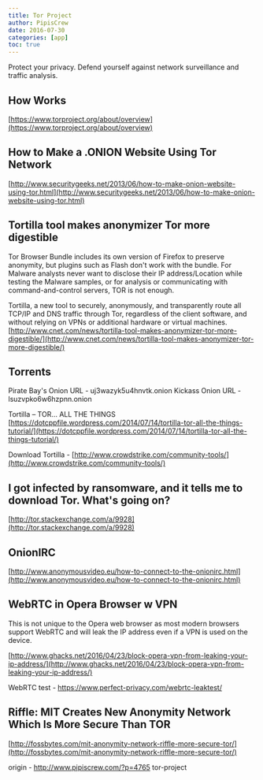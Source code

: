 ```yaml
---
title: Tor Project
author: PipisCrew
date: 2016-07-30
categories: [app]
toc: true
---
```


Protect your privacy. Defend yourself against network surveillance and traffic analysis.

## How Works

[https://www.torproject.org/about/overview](https://www.torproject.org/about/overview)

## How to Make a .ONION Website Using Tor Network

[http://www.securitygeeks.net/2013/06/how-to-make-onion-website-using-tor.html](http://www.securitygeeks.net/2013/06/how-to-make-onion-website-using-tor.html)

## Tortilla tool makes anonymizer Tor more digestible

Tor Browser Bundle includes its own version of Firefox to preserve anonymity, but plugins such as Flash don't work with the bundle. For Malware analysts never want to disclose their IP address/Location while testing the Malware samples, or for analysis or communicating with command-and-control servers, TOR is not enough.

Tortilla, a new tool to securely, anonymously, and transparently route all TCP/IP and DNS traffic through Tor, regardless of the client software, and without relying on VPNs or additional hardware or virtual machines.
[http://www.cnet.com/news/tortilla-tool-makes-anonymizer-tor-more-digestible/](http://www.cnet.com/news/tortilla-tool-makes-anonymizer-tor-more-digestible/)

## Torrents

Pirate Bay's Onion URL - uj3wazyk5u4hnvtk.onion
Kickass Onion URL - lsuzvpko6w6hzpnn.onion

Tortilla – TOR… ALL THE THINGS
[https://dotcppfile.wordpress.com/2014/07/14/tortilla-tor-all-the-things-tutorial/](https://dotcppfile.wordpress.com/2014/07/14/tortilla-tor-all-the-things-tutorial/)

Download Tortilla - [http://www.crowdstrike.com/community-tools/](http://www.crowdstrike.com/community-tools/)

## I got infected by ransomware, and it tells me to download Tor. What's going on?

[http://tor.stackexchange.com/a/9928](http://tor.stackexchange.com/a/9928)

## OnionIRC

[http://www.anonymousvideo.eu/how-to-connect-to-the-onionirc.html](http://www.anonymousvideo.eu/how-to-connect-to-the-onionirc.html)

## WebRTC in Opera Browser w VPN

This is not unique to the Opera web browser as most modern browsers support WebRTC and will leak the IP address even if a VPN is used on the device.

[http://www.ghacks.net/2016/04/23/block-opera-vpn-from-leaking-your-ip-address/](http://www.ghacks.net/2016/04/23/block-opera-vpn-from-leaking-your-ip-address/)

WebRTC test - https://www.perfect-privacy.com/webrtc-leaktest/

## Riffle: MIT Creates New Anonymity Network Which Is More Secure Than TOR

[http://fossbytes.com/mit-anonymity-network-riffle-more-secure-tor/](http://fossbytes.com/mit-anonymity-network-riffle-more-secure-tor/)

origin - http://www.pipiscrew.com/?p=4765 tor-project